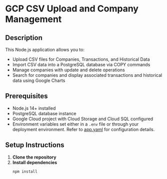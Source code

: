 # GCP CSV Upload and Company Management

## Description
This Node.js application allows you to:
- Upload CSV files for Companies, Transactions, and Historical Data
- Import CSV data into a PostgreSQL database via COPY commands
- Manage companies with update and delete operations
- Search for companies and display associated transactions and historical data using Google Charts

## Prerequisites
- Node.js 14+ installed
- PostgreSQL database instance
- Google Cloud project with Cloud Storage and Cloud SQL configured
- Environment variables set either in a `.env` file or through your deployment environment. Refer to [app.yaml](app.yaml) for configuration details.

## Setup Instructions
1. **Clone the repository**
2. **Install dependencies**
   ````bash
   npm install